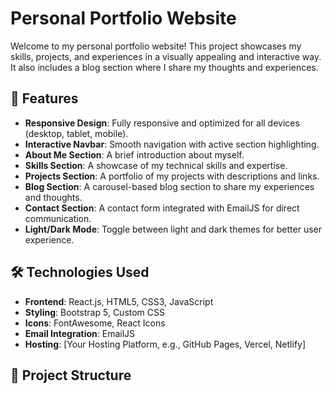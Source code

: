 # Personal Portfolio Website

Welcome to my personal portfolio website! This project showcases my skills, projects, and experiences in a visually appealing and interactive way. It also includes a blog section where I share my thoughts and experiences.

## 🚀 Features

- **Responsive Design**: Fully responsive and optimized for all devices (desktop, tablet, mobile).
- **Interactive Navbar**: Smooth navigation with active section highlighting.
- **About Me Section**: A brief introduction about myself.
- **Skills Section**: A showcase of my technical skills and expertise.
- **Projects Section**: A portfolio of my projects with descriptions and links.
- **Blog Section**: A carousel-based blog section to share my experiences and thoughts.
- **Contact Section**: A contact form integrated with EmailJS for direct communication.
- **Light/Dark Mode**: Toggle between light and dark themes for better user experience.

## 🛠️ Technologies Used

- **Frontend**: React.js, HTML5, CSS3, JavaScript
- **Styling**: Bootstrap 5, Custom CSS
- **Icons**: FontAwesome, React Icons
- **Email Integration**: EmailJS
- **Hosting**: [Your Hosting Platform, e.g., GitHub Pages, Vercel, Netlify]

## 📂 Project Structure
